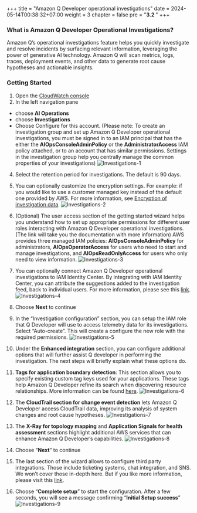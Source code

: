 +++
title = "Amazon Q Developer operational investigations"
date = 2024-05-14T00:38:32+07:00
weight = 3
chapter = false
pre = "<b>3.2 </b>"
+++

### What is Amazon Q Developer Operational Investigations?

Amazon Q’s operational investigations feature helps you quickly investigate and resolve incidents by surfacing relevant information, leveraging the power of generative AI technology. Amazon Q will scan metrics, logs, traces, deployment events, and other data to generate root cause hypotheses and actionable insights.

### Getting Started

1. Open the [CloudWatch console](https://console.aws.amazon.com/cloudwatch/)
2. In the left navigation pane

- choose **AI Operations**
- choose **Investigations**
- Choose Configure for this account. (Please note: To create an investigation group and set up Amazon Q Developer operational investigations, you must be signed in to an IAM principal that has the either the **AIOpsConsoleAdminPolicy** or the **AdministratorAccess** IAM policy attached, or to an account that has similar permissions. Settings in the investigation group help you centrally manage the common properties of your investigations)
  ![Investigations-1](/images/4/Investigations-1.png?width=90pc)

4. Select the retention period for investigations. The default is 90 days.
5. You can optionally customize the encryption settings. For example: if you would like to use a customer managed key instead of the default one provided by AWS. For more information, see [Encryption of investigation data](https://docs.aws.amazon.com/AmazonCloudWatch/latest/monitoring/Investigations-Security.html#Investigations-KMS).
   ![Investigations-2](/images/4/Investigations-2.png?width=90pc)

6. (Optional) The user access section of the getting started wizard helps you understand how to set up appropriate permissions for different user roles interacting with Amazon Q Developer operational investigations. (The link will take you the documentation with more information) AWS provides three managed IAM policies: **AIOpsConsoleAdminPolicy** for administrators, **AIOpsOperatorAccess** for users who need to start and manage investigations, and **AIOpsReadOnlyAccess** for users who only need to view information.
   ![Investigations-3](/images/4/Investigations-3.png?width=90pc)

7. You can optionally connect Amazon Q Developer operational investigations to IAM Identity Center. By integrating with IAM Identity Center, you can attribute the suggestions added to the investigation feed, back to individual users. For more information, please see this [link](https://docs.aws.amazon.com/AmazonCloudWatch/latest/monitoring/Investigations-Integrations.html#Investigations-Integrations-IDC).
   ![Investigations-4](/images/4/Investigations-4.png?width=90pc)

8. Choose **Next** to continue
9. In the “Investigation configuration” section, you can setup the IAM role that Q Developer will use to access telemetry data for its investigations. Select “Auto-create”. This will create a configure the new role with the required permissions.
   ![Investigations-5](/images/4/Investigations-5.png?width=90pc)

10. Under the **Enhanced integration** section, you can configure additional options that will further assist Q developer in performing the investigation. The next steps will briefly explain what these options do.
11. **Tags for application boundary detection**: This section allows you to specify existing custom tag keys used for your applications. These tags help Amazon Q Developer refine its search when discovering resource relationships. More information can be found [here](https://docs.aws.amazon.com/AmazonCloudWatch/latest/monitoring/Investigations-GetStarted.html).
    ![Investigations-6](/images/4/Investigations-6.png?width=90pc)

12. The **CloudTrail section for change event detection** lets Amazon Q Developer access CloudTrail data, improving its analysis of system changes and root cause hypotheses.
    ![Investigations-7](/images/4/Investigations-7.png?width=90pc)

13. The **X-Ray for topology mapping** and **Application Signals for health assessment** sections highlight additional AWS services that can enhance Amazon Q Developer’s capabilities.
    ![Investigations-8](/images/4/Investigations-9.png?width=90pc)

14. Choose “**Next**” to continue
15. The last section of the wizard allows to configure third party integrations. Those include ticketing systems, chat integration, and SNS. We won’t cover those in-depth here. But if you like more information, please visit this [link](https://docs.aws.amazon.com/AmazonCloudWatch/latest/monitoring/Investigations-GetStarted.html).
16. Choose “**Complete setup**” to start the configuration. After a few seconds, you will see a message confirming “**Initial Setup success**”
    ![Investigations-9](/images/4/Investigations-10.png?width=90pc)
